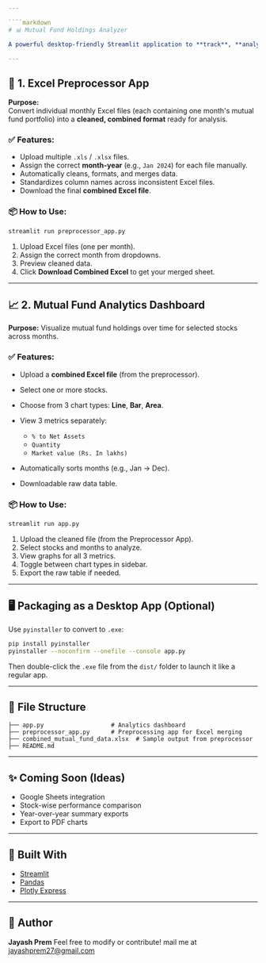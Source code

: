 ```yaml
---

````markdown
# 📊 Mutual Fund Holdings Analyzer

A powerful desktop-friendly Streamlit application to **track**, **analyze**, and **visualize mutual fund portfolios** month-wise using Excel files. This project is split into two core modules:

---
```


## 📁 1. Excel Preprocessor App

**Purpose:**  
Convert individual monthly Excel files (each containing one month's mutual fund portfolio) into a **cleaned, combined format** ready for analysis.

### ✅ Features:
- Upload multiple `.xls` / `.xlsx` files.
- Assign the correct **month-year** (e.g., `Jan 2024`) for each file manually.
- Automatically cleans, formats, and merges data.
- Standardizes column names across inconsistent Excel files.
- Download the final **combined Excel file**.

### 📦 How to Use:
```bash
streamlit run preprocessor_app.py
````

1. Upload Excel files (one per month).
2. Assign the correct month from dropdowns.
3. Preview cleaned data.
4. Click **Download Combined Excel** to get your merged sheet.

---

## 📈 2. Mutual Fund Analytics Dashboard

**Purpose:**
Visualize mutual fund holdings over time for selected stocks across months.

### ✅ Features:

* Upload a **combined Excel file** (from the preprocessor).
* Select one or more stocks.
* Choose from 3 chart types: **Line**, **Bar**, **Area**.
* View 3 metrics separately:

  * `% to Net Assets`
  * `Quantity`
  * `Market value (Rs. In lakhs)`
* Automatically sorts months (e.g., Jan → Dec).
* Downloadable raw data table.

### 📦 How to Use:

```bash
streamlit run app.py
```

1. Upload the cleaned file (from the Preprocessor App).
2. Select stocks and months to analyze.
3. View graphs for all 3 metrics.
4. Toggle between chart types in sidebar.
5. Export the raw table if needed.

---

## 🖥 Packaging as a Desktop App (Optional)

Use `pyinstaller` to convert to `.exe`:

```bash
pip install pyinstaller
pyinstaller --noconfirm --onefile --console app.py
```

Then double-click the `.exe` file from the `dist/` folder to launch it like a regular app.

---

## 📂 File Structure

```
├── app.py                   # Analytics dashboard
├── preprocessor_app.py      # Preprocessing app for Excel merging
├── combined_mutual_fund_data.xlsx  # Sample output from preprocessor
├── README.md
```

---

## ✨ Coming Soon (Ideas)

* Google Sheets integration
* Stock-wise performance comparison
* Year-over-year summary exports
* Export to PDF charts

---

## 🧠 Built With

* [Streamlit](https://streamlit.io/)
* [Pandas](https://pandas.pydata.org/)
* [Plotly Express](https://plotly.com/python/plotly-express/)

---

## 🙌 Author

**Jayash Prem**
Feel free to modify or contribute!
mail me at jayashprem27@gmail.com


